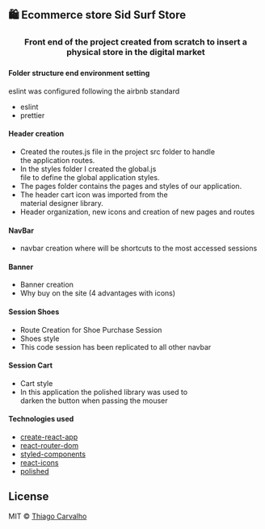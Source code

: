 ## 🛍️ Ecommerce store Sid Surf Store

<h3 align="center">
Front end of the project created from scratch to insert a physical store in the digital market
<h3>

 #### Folder structure end environment setting

 eslint was configured following the airbnb standard

 - eslint
 - prettier

 #### Header creation

 * Created the routes.js file in the project src folder to handle <br/>
   the application routes.
 * In the styles folder I created the global.js <br/>
 file to define the global application styles.
 * The pages folder contains the pages and styles of our application.
 * The header cart icon was imported from the <br/>
 material designer library.
 * Header organization, new icons and creation of new pages and routes

 #### NavBar

 * navbar creation where will be shortcuts to the most accessed sessions

 #### Banner

 * Banner creation
 * Why buy on the site (4 advantages with icons)

 #### Session Shoes

 * Route Creation for Shoe Purchase Session
 * Shoes style
 * This code session has been replicated to all other navbar

 #### Session Cart

 * Cart style
 * In this application the polished library was used to <br />
   darken the button when passing the mouser

 #### Technologies used

 - [create-react-app](https://reactjs.org/docs/create-a-new-react-app.html)
 - [react-router-dom](https://www.npmjs.com/package/react-router-dom)
 - [styled-components](https://www.styled-components.com/)
 - [react-icons](https://www.styled-components.com)
 - [polished](https://www.npmjs.com/package/polished)

## License

MIT © [Thiago Carvalho](https://thiagocarvalho.com.br/license)
